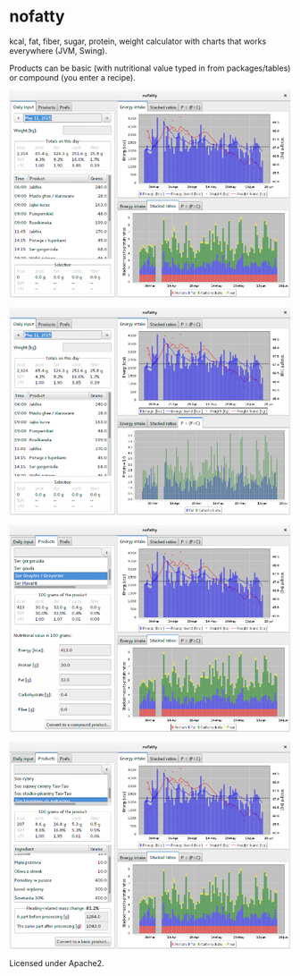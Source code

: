 # nofatty
kcal, fat, fiber, sugar, protein, weight calculator with charts that works everywhere (JVM, Swing).

Products can be basic (with nutritional value typed in from packages/tables) or compound (you enter a recipe).

![Screenshot 1](/screen-1.png)

![Screenshot 2](/screen-2.png)

![Screenshot 3](/screen-3.png)

![Screenshot 4](/screen-4.png)

Licensed under Apache2.
